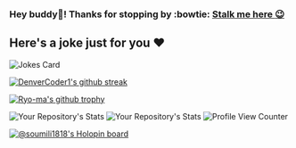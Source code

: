### Hey buddy👋! Thanks for stopping by :bowtie: [Stalk me here :wink: ](https://linktr.ee/soumili1818)
## Here's a joke just for you :heart: 
![Jokes Card](https://readme-jokes.vercel.app/api)




[![DenverCoder1's github streak](https://github-readme-streak-stats.herokuapp.com/?user=soumili1818&theme=blue-green)](https://github.com/DenverCoder1/github-readme-streak-stats)

[![Ryo-ma's github trophy](https://github-profile-trophy.vercel.app/?username=soumili1818&row=1)](https://github.com/ryo-ma/github-profile-trophy)  

 ![Your Repository's Stats](https://github-readme-stats.vercel.app/api/top-langs/?username=soumili1818&theme=blue-green) ![Your Repository's Stats](https://github-readme-stats.vercel.app/api?username=soumili1818&show_icons=true)  ![Profile View Counter](https://komarev.com/ghpvc/?username=soumili1818)


[![@soumili1818's Holopin board](https://holopin.me/soumili1818)](https://holopin.io/@soumili1818)





<!--
**Soumili1818/Soumili1818** is a ✨ _special_ ✨ repository because its `README.md` (this file) appears on your GitHub profile.

Here are some ideas to get you started:

- 🔭 I’m currently working on ...
- 🌱 I’m currently learning ...
- 👯 I’m looking to collaborate on ...
- 🤔 I’m looking for help with ...
- 💬 Ask me about ...
- 📫 How to reach me: ...
- 😄 Pronouns: ...
- ⚡ Fun fact: ...
-->
